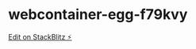 # webcontainer-egg-f79kvy

[Edit on StackBlitz ⚡️](https://stackblitz.com/edit/webcontainer-egg-f79kvy)